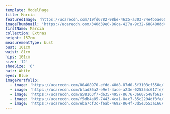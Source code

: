 ```yaml
---
template: ModelPage
title: Marcia
featuredImage: 'https://ucarecdn.com/19fd6782-98be-4635-a303-74e4b5ae60f5/'
imageThumbnail: 'https://ucarecdn.com/340d39e0-86ca-427a-9c32-688480dd4502/'
firstName: Marcia
collection: Extras
height: 157cm
measurementType: bust
bust: 101cm
waist: 81cm
hips: 101cm
size: '12'
shoeSize: '6'
hair: White
eyes: Blue
imagePortfolio:
  - image: 'https://ucarecdn.com/00408970-efdd-40d8-87d0-5f3103cf550e/'
  - image: 'https://ucarecdn.com/bfad86a2-e9ef-4ace-a23e-025354c617fe/'
  - image: 'https://ucarecdn.com/a58163f7-d635-4957-8676-36607548f661/'
  - image: 'https://ucarecdn.com/f5db4a85-7443-4ca1-8ac7-35c2294df3fa/'
  - image: 'https://ucarecdn.com/eba7cf3c-f6ab-4692-864f-3d5e3553a166/'
---
```


